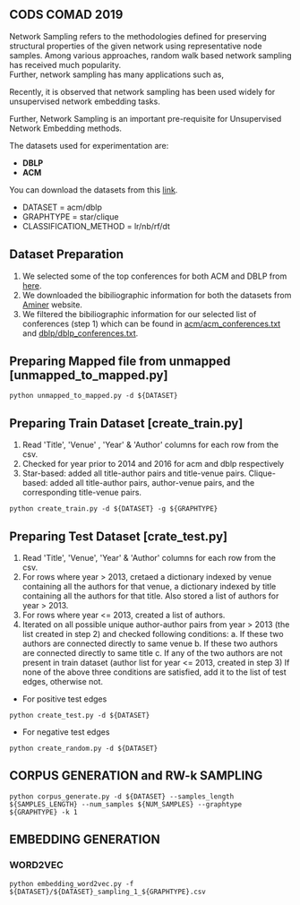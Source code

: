 ## CODS COMAD 2019  

Network Sampling refers to the methodologies defined for preserving structural properties of the given network using representative node samples. Among various approaches, random walk based network sampling has received much popularity.  
Further, network sampling has many applications such as, 

Recently, it is observed that network sampling has been used widely for unsupervised network embedding tasks. 


Further, 
Network Sampling is an important pre-requisite for Unsupervised Network Embedding methods. 


The datasets used for experimentation are:
* **DBLP**
* **ACM**

You can download the datasets from this [link](https://drive.google.com/file/d/1wC1A_P3Gpe9GMXiN3akHqLTTwSCpQNVC/view?usp=sharing).


- DATASET = acm/dblp
- GRAPHTYPE = star/clique
- CLASSIFICATION_METHOD = lr/nb/rf/dt


## Dataset Preparation
1. We selected some of the top conferences for both ACM and DBLP from [here](http://www.conferencelist.info/targets.html).
2. We downloaded the bibiliographic information for both the datasets from [Aminer](https://aminer.org/citation) website.
3. We filtered the bibiliographic information for our selected list of conferences (step 1) which can be found in [acm/acm_conferences.txt](https://github.com/piyush-jain1/Network-Sampling-using-K-hop-RW/blob/master/acm/acm_conferences.txt) and [dblp/dblp_conferences.txt](https://github.com/piyush-jain1/Network-Sampling-using-K-hop-RW/blob/master/dblp/dblp_conferences.txt).


## Preparing Mapped file from unmapped [unmapped_to_mapped.py]
```
python unmapped_to_mapped.py -d ${DATASET} 	
```
## Preparing Train Dataset [create_train.py]
1. Read 'Title', 'Venue' , 'Year' & 'Author' columns for each row from the csv.
2. Checked for year prior to 2014 and 2016 for acm and dblp respectively
3. Star-based: added all title-author pairs and title-venue pairs.
   Clique-based: added all title-author pairs, author-venue pairs, and the corresponding title-venue pairs.

```
python create_train.py -d ${DATASET} -g ${GRAPHTYPE}
```

## Preparing Test Dataset [crate_test.py]
1. Read 'Title', 'Venue', 'Year' & 'Author' columns for each row from the csv.
2. For rows where year > 2013, cretaed a dictionary indexed by venue containing all the authors for that venue, a dictionary indexed by title containing all the authors for that title. Also stored a list of authors for year > 2013.
3. For rows where  year <= 2013, created a list of authors.
4. Iterated on all possible unique author-author pairs from year > 2013 (the list created in step 2) and checked following conditions: 
   a. If these two authors are connected directly to same venue
   b. If these two authors are connected directly to same title
   c. If any of the two authors are not present in train dataset (author list for year <= 2013, created in step 3)
   If none of the above three conditions are satisfied, add it to the list of test edges, otherwise not.

- For positive test edges
```
python create_test.py -d ${DATASET} 
```

- For negative test edges

```
python create_random.py -d ${DATASET} 
```

## CORPUS GENERATION and RW-k SAMPLING
```
python corpus_generate.py -d ${DATASET} --samples_length ${SAMPLES_LENGTH} --num_samples ${NUM_SAMPLES} --graphtype ${GRAPHTYPE} -k 1
```

##  EMBEDDING GENERATION
### WORD2VEC

```
python embedding_word2vec.py -f ${DATASET}/${DATASET}_sampling_1_${GRAPHTYPE}.csv
```


